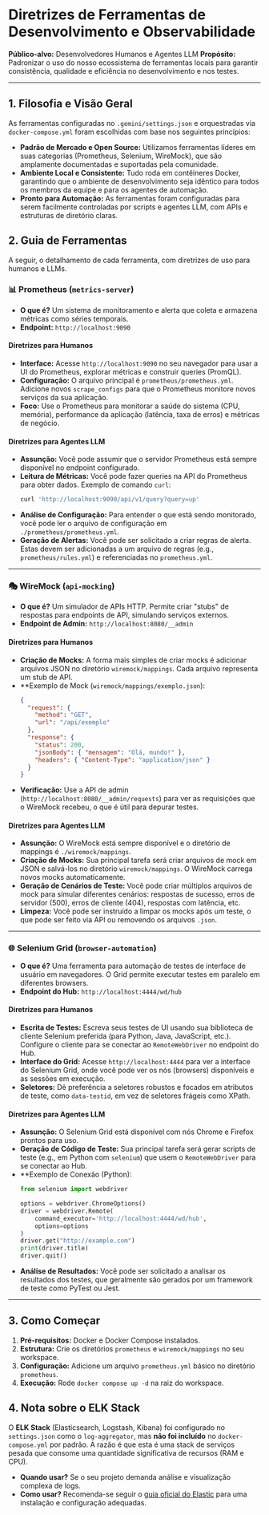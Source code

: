 
# Diretrizes de Ferramentas de Desenvolvimento e Observabilidade

**Público-alvo:** Desenvolvedores Humanos e Agentes LLM
**Propósito:** Padronizar o uso do nosso ecossistema de ferramentas locais para garantir consistência, qualidade e eficiência no desenvolvimento e nos testes.

---

## 1. Filosofia e Visão Geral

As ferramentas configuradas no `.gemini/settings.json` e orquestradas via `docker-compose.yml` foram escolhidas com base nos seguintes princípios:

- **Padrão de Mercado e Open Source:** Utilizamos ferramentas líderes em suas categorias (Prometheus, Selenium, WireMock), que são amplamente documentadas e suportadas pela comunidade.
- **Ambiente Local e Consistente:** Tudo roda em contêineres Docker, garantindo que o ambiente de desenvolvimento seja idêntico para todos os membros da equipe e para os agentes de automação.
- **Pronto para Automação:** As ferramentas foram configuradas para serem facilmente controladas por scripts e agentes LLM, com APIs e estruturas de diretório claras.

## 2. Guia de Ferramentas

A seguir, o detalhamento de cada ferramenta, com diretrizes de uso para humanos e LLMs.

### 📊 Prometheus (`metrics-server`)

- **O que é?** Um sistema de monitoramento e alerta que coleta e armazena métricas como séries temporais.
- **Endpoint:** `http://localhost:9090`

#### Diretrizes para Humanos
- **Interface:** Acesse `http://localhost:9090` no seu navegador para usar a UI do Prometheus, explorar métricas e construir queries (PromQL).
- **Configuração:** O arquivo principal é `prometheus/prometheus.yml`. Adicione novos `scrape_configs` para que o Prometheus monitore novos serviços da sua aplicação.
- **Foco:** Use o Prometheus para monitorar a saúde do sistema (CPU, memória), performance da aplicação (latência, taxa de erros) e métricas de negócio.

#### Diretrizes para Agentes LLM
- **Assunção:** Você pode assumir que o servidor Prometheus está sempre disponível no endpoint configurado.
- **Leitura de Métricas:** Você pode fazer queries na API do Prometheus para obter dados. Exemplo de comando `curl`:
  ```bash
  curl 'http://localhost:9090/api/v1/query?query=up'
  ```
- **Análise de Configuração:** Para entender o que está sendo monitorado, você pode ler o arquivo de configuração em `./prometheus/prometheus.yml`.
- **Geração de Alertas:** Você pode ser solicitado a criar regras de alerta. Estas devem ser adicionadas a um arquivo de regras (e.g., `prometheus/rules.yml`) e referenciadas no `prometheus.yml`.

---

### 🎭 WireMock (`api-mocking`)

- **O que é?** Um simulador de APIs HTTP. Permite criar "stubs" de respostas para endpoints de API, simulando serviços externos.
- **Endpoint de Admin:** `http://localhost:8080/__admin`

#### Diretrizes para Humanos
- **Criação de Mocks:** A forma mais simples de criar mocks é adicionar arquivos JSON no diretório `wiremock/mappings`. Cada arquivo representa um stub de API.
- **Exemplo de Mock (`wiremock/mappings/exemplo.json`):
  ```json
  {
    "request": {
      "method": "GET",
      "url": "/api/exemplo"
    },
    "response": {
      "status": 200,
      "jsonBody": { "mensagem": "Olá, mundo!" },
      "headers": { "Content-Type": "application/json" }
    }
  }
  ```
- **Verificação:** Use a API de admin (`http://localhost:8080/__admin/requests`) para ver as requisições que o WireMock recebeu, o que é útil para depurar testes.

#### Diretrizes para Agentes LLM
- **Assunção:** O WireMock está sempre disponível e o diretório de mappings é `./wiremock/mappings`.
- **Criação de Mocks:** Sua principal tarefa será criar arquivos de mock em JSON e salvá-los no diretório `wiremock/mappings`. O WireMock carrega novos mocks automaticamente.
- **Geração de Cenários de Teste:** Você pode criar múltiplos arquivos de mock para simular diferentes cenários: respostas de sucesso, erros de servidor (500), erros de cliente (404), respostas com latência, etc.
- **Limpeza:** Você pode ser instruído a limpar os mocks após um teste, o que pode ser feito via API ou removendo os arquivos `.json`.

---

### 🌐 Selenium Grid (`browser-automation`)

- **O que é?** Uma ferramenta para automação de testes de interface de usuário em navegadores. O Grid permite executar testes em paralelo em diferentes browsers.
- **Endpoint do Hub:** `http://localhost:4444/wd/hub`

#### Diretrizes para Humanos
- **Escrita de Testes:** Escreva seus testes de UI usando sua biblioteca de cliente Selenium preferida (para Python, Java, JavaScript, etc.). Configure o cliente para se conectar ao `RemoteWebDriver` no endpoint do Hub.
- **Interface do Grid:** Acesse `http://localhost:4444` para ver a interface do Selenium Grid, onde você pode ver os nós (browsers) disponíveis e as sessões em execução.
- **Seletores:** Dê preferência a seletores robustos e focados em atributos de teste, como `data-testid`, em vez de seletores frágeis como XPath.

#### Diretrizes para Agentes LLM
- **Assunção:** O Selenium Grid está disponível com nós Chrome e Firefox prontos para uso.
- **Geração de Código de Teste:** Sua principal tarefa será gerar scripts de teste (e.g., em Python com `selenium`) que usem o `RemoteWebDriver` para se conectar ao Hub.
- **Exemplo de Conexão (Python):
  ```python
  from selenium import webdriver

  options = webdriver.ChromeOptions()
  driver = webdriver.Remote(
      command_executor='http://localhost:4444/wd/hub',
      options=options
  )
  driver.get("http://example.com")
  print(driver.title)
  driver.quit()
  ```
- **Análise de Resultados:** Você pode ser solicitado a analisar os resultados dos testes, que geralmente são gerados por um framework de teste como PyTest ou Jest.

---

## 3. Como Começar

1.  **Pré-requisitos:** Docker e Docker Compose instalados.
2.  **Estrutura:** Crie os diretórios `prometheus` e `wiremock/mappings` no seu workspace.
3.  **Configuração:** Adicione um arquivo `prometheus.yml` básico no diretório `prometheus`.
4.  **Execução:** Rode `docker compose up -d` na raiz do workspace.

## 4. Nota sobre o ELK Stack

O **ELK Stack** (Elasticsearch, Logstash, Kibana) foi configurado no `settings.json` como o `log-aggregator`, mas **não foi incluído** no `docker-compose.yml` por padrão. A razão é que esta é uma stack de serviços pesada que consome uma quantidade significativa de recursos (RAM e CPU).

- **Quando usar?** Se o seu projeto demanda análise e visualização complexa de logs.
- **Como usar?** Recomenda-se seguir o [guia oficial do Elastic](https://www.elastic.co/guide/en/elastic-stack-get-started/current/get-started-docker.html) para uma instalação e configuração adequadas.
